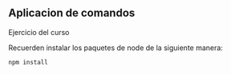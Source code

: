 ## Aplicacion de comandos 

Ejercicio del curso 

Recuerden instalar los paquetes de node de la siguiente manera:

```
npm install 
```